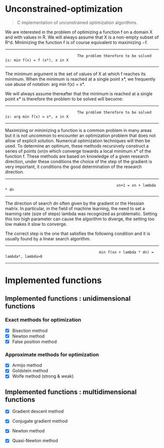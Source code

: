 # Unconstrained-optimization

> C implementation of unconstrained optimization algorithms.

We are interested in the problem of optimizing a function f on a domain X and with values in R. We will always assume that X is a non-empty subset of R^d. Minimizing the function f is of course equivalent to maximizing −f.

--------------------------------------------

                                     The problem therefore to be solved is: min f(x) = f (x*), x in X                   

-----------------------------------------------

The minimum argument is the set of values of X at which f reaches its minimum. When the minimum is reached at a single point x*, we frequently use
abuse of notation: arg min f(x) = x*.

We will always assume thereafter that the minimum is reached at a single point x* is therefore the problem to be solved will become:

----------------------------------------------


                                     The problem therefore to be solved is: arg min f(x) = x*, x in X

-----------------------------------------------

Maximizing or minimizing a function is a common problem in many areas but it is not uncommon to encounter an optimization problem that does not allow of explicit solution. Numerical optimization techniques will then be used. To determine an optimum, these methods recursively construct a series of points (xn)n which converge towards a local minimum x* of the function f. These methods are based on knowledge of a given research direction, under these conditions the choice of the step of the gradient is very important, it conditions the good determination of the research direction.

------------------------------------------


                                                       xn+1 = xn + lambda * dn


------------------------------------------------


The direction of search dn often given by the gradient or the Hessian matrix. In particular, in the field of machine learning, the need to set a learning rate (size of steps) lambda  was recognized as problematic. Setting this too high parameter can cause the algorithm to diverge, the setting too low makes it slow to converge.



The correct step is the one that satisfies the following condition and it is usually found by a linear search algorithm.


------------------------------------------


                                               min f(xn + lambda * dn) = lambda*, lambda>0


------------------------------------------------







# Implemented functions

## Implemented functions : unidimensional functions

### Exact methods for optimization

- [x] Bisection method
- [x] Newton method
- [x] False position method

### Approximate methods for optimization

- [x] Armijo method
- [x] Goldstein method
- [x] Wolfe method (strong & weak)

## Implemented functions : multidimensional functions

- [x] Gradient descent method
- [x] Conjugate gradient method
- [x] Newton method
- [x] Quasi-Newton method 

